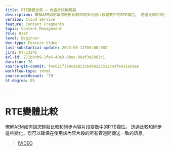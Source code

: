 ```yaml
---
title: RTE變體比較 — 內容片段編輯器
description: 瞭解AEM如何讓您輕鬆比較和同步內容片段變數中的RTE欄位。 透過比較和同步這些變化，您可以確保在使用該內容片段的所有管道間傳送一致的訊息。
version: Cloud Service
feature: Content Fragments
topic: Content Management
role: User
level: Beginner
doc-type: Feature Video
last-substantial-update: 2023-05-12T00:00:00Z
jira: KT-13242
exl-id: 271b0cb9-2fe6-40e3-9bec-06ef3e5863c1
duration: 78
source-git-commit: f4c621f3a9caa8c2c64b8323312343fe421a5aee
workflow-type: tm+mt
source-wordcount: '79'
ht-degree: 0%

---
```


# RTE變體比較

瞭解AEM如何讓您輕鬆比較和同步內容片段變數中的RTE欄位。 透過比較和同步這些變化，您可以確保在使用該內容片段的所有管道間傳送一致的訊息。

>[!VIDEO](https://video.tv.adobe.com/v/3419314/?learn=on)
